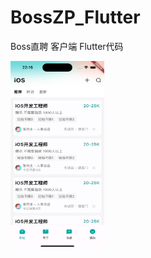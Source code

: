 # BossZP_Flutter
 Boss直聘 客户端 Flutter代码

<img src="./preview/pic.16.44.png" alt="pic.16.44" width="150" height="300" />
